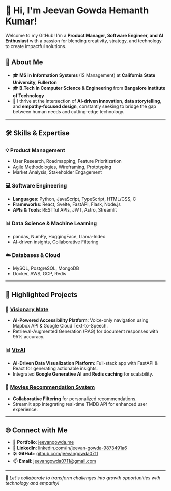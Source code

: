 # 👋 Hi, I'm Jeevan Gowda Hemanth Kumar!

Welcome to my GitHub! I'm a **Product Manager, Software Engineer, and AI Enthusiast** with a passion for blending creativity, strategy, and technology to create impactful solutions.

## 🚀 About Me

- 🎓 **MS in Information Systems** (IS Management) at **California State University, Fullerton**
- 🎓 **B.Tech in Computer Science & Engineering** from **Bangalore Institute of Technology**
- 🌟 I thrive at the intersection of **AI-driven innovation**, **data storytelling**, and **empathy-focused design**, constantly seeking to bridge the gap between human needs and cutting-edge technology.

---

## 🛠️ Skills & Expertise

### 💡 Product Management
- User Research, Roadmapping, Feature Prioritization
- Agile Methodologies, Wireframing, Prototyping
- Market Analysis, Stakeholder Engagement

### 💻 Software Engineering
- **Languages**: Python, JavaScript, TypeScript, HTML/CSS, C
- **Frameworks**: React, Svelte, FastAPI, Flask, Node.js
- **APIs & Tools**: RESTful APIs, JWT, Astro, Streamlit

### 📊 Data Science & Machine Learning
- pandas, NumPy, HuggingFace, Llama-Index
- AI-driven insights, Collaborative Filtering

### ☁️ Databases & Cloud
- MySQL, PostgreSQL, MongoDB
- Docker, AWS, GCP, Redis

---

## 🌟 Highlighted Projects

### 🧠 [**Visionary Mate**](https://github.com/jeevangowda0711/Visionary-Mate)
- **AI-Powered Accessibility Platform**: Voice-only navigation using Mapbox API & Google Cloud Text-to-Speech.
- Retrieval-Augmented Generation (RAG) for document responses with 95% accuracy.

### 📊 [**VizAI**](https://github.com/jeevangowda0711/VizAI)
- **AI-Driven Data Visualization Platform**: Full-stack app with FastAPI & React for generating actionable insights.
- Integrated **Google Generative AI** and **Redis caching** for scalability.

### 🎥 [**Movies Recommendation System**](https://github.com/jeevangowda0711/Movies-Recommendation)
- **Collaborative Filtering** for personalized recommendations.
- Streamlit app integrating real-time TMDB API for enhanced user experience.

---

## 🌐 Connect with Me

- 🌟 **Portfolio**: [jeevangowda.me](https://jeevangowda.me)
- 💼 **LinkedIn**: [linkedin.com/in/jeevan-gowda-9873491a6](https://www.linkedin.com/in/jeevan-gowda-9873491a6)
- 🛠️ **GitHub**: [github.com/jeevangowda0711](https://github.com/jeevangowda0711)
- 📫 **Email**: [jeevangowda0711@gmail.com](mailto:jeevangowda0711@gmail.com)

---

🎯 *Let's collaborate to transform challenges into growth opportunities with technology and empathy!*

